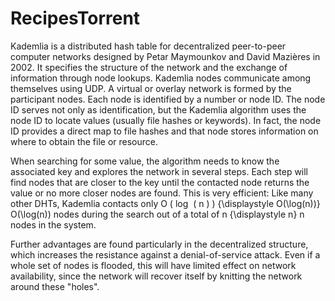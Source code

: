 # RecipesTorrent
Kademlia is a distributed hash table for decentralized peer-to-peer computer networks designed by Petar Maymounkov and David Mazières in 2002. It specifies the structure of the network and the exchange of information through node lookups. Kademlia nodes communicate among themselves using UDP. A virtual or overlay network is formed by the participant nodes. Each node is identified by a number or node ID. The node ID serves not only as identification, but the Kademlia algorithm uses the node ID to locate values (usually file hashes or keywords). In fact, the node ID provides a direct map to file hashes and that node stores information on where to obtain the file or resource.

When searching for some value, the algorithm needs to know the associated key and explores the network in several steps. Each step will find nodes that are closer to the key until the contacted node returns the value or no more closer nodes are found. This is very efficient: Like many other DHTs, Kademlia contacts only O ( log ⁡ ( n ) ) {\displaystyle O(\log(n))} O(\log(n)) nodes during the search out of a total of n {\displaystyle n} n nodes in the system.

Further advantages are found particularly in the decentralized structure, which increases the resistance against a denial-of-service attack. Even if a whole set of nodes is flooded, this will have limited effect on network availability, since the network will recover itself by knitting the network around these "holes".
